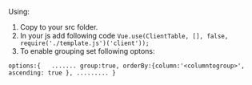 Using:

1. Copy to your src folder.
2. In your js add following code
  `Vue.use(ClientTable, [], false, require('./template.js')('client'));`
3. To enable grouping set following optons:
  
  `options:{  
  .......
  group:true,
  orderBy:{column:'<columntogroup>', ascending: true },
  .........
  }`
